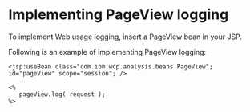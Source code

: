 # Implementing PageView logging

To implement Web usage logging, insert a PageView bean in your JSP.

Following is an example of implementing PageView logging:

```
<jsp:useBean class="com.ibm.wcp.analysis.beans.PageView"; id="pageView" scope="session"; />

<%
   pageView.log( request );
%>

```


